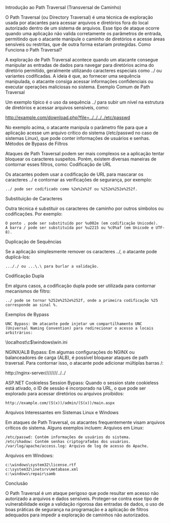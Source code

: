Introdução ao Path Traversal (Transversal de Caminho)

O Path Traversal (ou Directory Traversal) é uma técnica de exploração usada por atacantes para acessar arquivos e diretórios fora do local autorizado dentro de um sistema de arquivos. Esse tipo de ataque ocorre quando uma aplicação não valida corretamente os parâmetros de entrada, permitindo que o atacante manipule o caminho de diretórios e acesse áreas sensíveis ou restritas, que de outra forma estariam protegidas.
Como Funciona o Path Traversal?

A exploração de Path Traversal acontece quando um atacante consegue manipular as entradas de dados para navegar para diretórios acima do diretório permitido, geralmente utilizando caracteres especiais como ../ ou variantes codificadas. A ideia é que, ao fornecer uma sequência manipulada, o atacante consiga acessar informações confidenciais ou executar operações maliciosas no sistema.
Exemplo Comum de Path Traversal

Um exemplo típico é o uso da sequência ../ para subir um nível na estrutura de diretórios e acessar arquivos sensíveis, como:

http://example.com/download.php?file=../../../../etc/passwd

No exemplo acima, o atacante manipula o parâmetro file para que a aplicação acesse um arquivo crítico do sistema (/etc/passwd no caso de sistemas Linux), que pode conter informações de usuários e senhas.
Métodos de Bypass de Filtros

Ataques de Path Traversal podem ser mais complexos se a aplicação tentar bloquear os caracteres suspeitos. Porém, existem diversas maneiras de contornar esses filtros, como:
Codificação de URL

Os atacantes podem usar a codificação de URL para mascarar os caracteres ../ e contornar as verificações de segurança, por exemplo:

    ../ pode ser codificado como %2e%2e%2f ou %252e%252e%252f.

Substituição de Caracteres

Outra técnica é substituir os caracteres de caminho por outros símbolos ou codificações. Por exemplo:

    O ponto . pode ser substituído por %u002e (em codificação Unicode).
    A barra / pode ser substituída por %u2215 ou %c0%af (em Unicode e UTF-8).

Duplicação de Sequências

Se a aplicação simplesmente remover os caracteres ../, o atacante pode duplicá-los:

    ..././ ou ...\.\ para burlar a validação.

Codificação Dupla

Em alguns casos, a codificação dupla pode ser utilizada para contornar mecanismos de filtro:

    ../ pode se tornar %252e%252e%252f, onde a primeira codificação %25 corresponde ao sinal %.

Exemplos de Bypass

    UNC Bypass: Um atacante pode injetar um compartilhamento UNC (Universal Naming Convention) para redirecionar o acesso a locais arbitrários:

\\localhost\c$\windows\win.ini

NGINX/ALB Bypass: Em algumas configurações do NGINX ou balanceadores de carga (ALB), é possível bloquear ataques de path traversal. Para contornar isso, o atacante pode adicionar múltiplas barras /:

http://nginx-server////////../../

ASP.NET Cookieless Session Bypass: Quando o session state cookieless está ativado, o ID de sessão é incorporado na URL, o que pode ser explorado para acessar diretórios ou arquivos proibidos:

    http://example.com/(S(x))/admin/(S(x))/main.aspx

Arquivos Interessantes em Sistemas Linux e Windows

Em ataques de Path Traversal, os atacantes frequentemente visam arquivos críticos do sistema. Alguns exemplos incluem:
Arquivos em Linux:

    /etc/passwd: Contém informações de usuários do sistema.
    /etc/shadow: Contém senhas criptografadas dos usuários.
    /var/log/apache/access.log: Arquivo de log de acesso do Apache.

Arquivos em Windows:

    c:\windows\system32\license.rtf
    c:\system32\inetsrv\metabase.xml
    c:\windows\repair\samb

Conclusão

O Path Traversal é um ataque perigoso que pode resultar em acesso não autorizado a arquivos e dados sensíveis. Proteger-se contra esse tipo de vulnerabilidade exige a validação rigorosa das entradas de dados, o uso de boas práticas de segurança na programação e a aplicação de filtros adequados para impedir a exploração de caminhos não autorizados.
